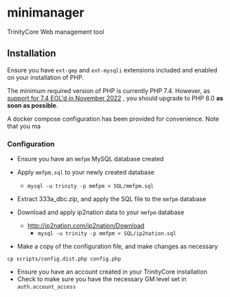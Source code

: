 # minimanager
TrinityCore Web management tool

## Installation

Ensure you have `ext-gmp` and `ext-mysqli` extensions included and enabled on your installation of PHP.

The minimum required version of PHP is currently PHP 7.4. However, as [support for 7.4 EOL'd in November 2022](https://www.php.net/supported-versions.php)
, you
should upgrade to PHP 8.0 **as soon as possible**.

A docker compose configuration has been provided for convenience. Note that you ma

### Configuration

- Ensure you have an `mmfpm` MySQL database created
- Apply `mmfpm.sql` to your newly created database
  - `mysql -u trinity -p mmfpm < SQL/mmfpm.sql`
- Extract 333a_dbc.zip, and apply the SQL file to the `mmfpm` database
- Download and apply ip2nation data to your `mmfpm` database
    - http://ip2nation.com/ip2nation/Download
      - `mysql -u trinity -p mmfpm < SQL/ip2nation.sql`

- Make a copy of the configuration file, and make changes as necessary
```shell
cp scripts/config.dist.php config.php
```

- Ensure you have an account created in your TrinityCore installation
- Check to make sure you have the necessary GM level set in `auth.account_access`




